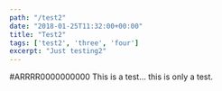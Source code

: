 ```yaml
---
path: "/test2"
date: "2018-01-25T11:32:00+00:00"
title: "Test2"
tags: ['test2', 'three', 'four']
excerpt: "Just testing2" 
---
```


#ARRRR0000000000
This is a test... this is only a test.
